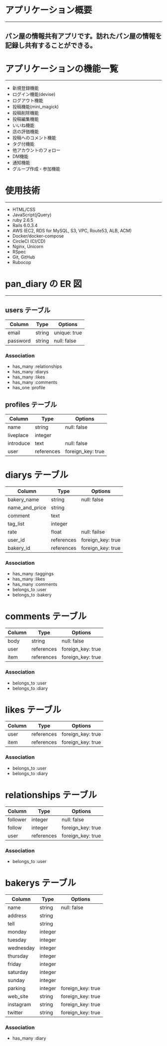 # アプリケーション概要

---

## パン屋の情報共有アプリです。訪れたパン屋の情報を記録し共有することができる。

# アプリケーションの機能一覧

---

- 新規登録機能
- ログイン機能(devise)
- ログアウト機能
- 投稿機能(mini_magick)
- 投稿削除機能
- 投稿編集機能
- いいね機能
- 店の評価機能
- 投稿へのコメント機能
- タグ付機能
- 他アカウントのフォロー
- DM機能
- 通知機能
- グループ作成・参加機能

# 使用技術

---

- HTML/CSS
- JavaScript(jQuery)
- ruby 2.6.5
- Rails 6.0.3.4
- AWS (EC2, RDS for MySQL, S3, VPC, Route53, ALB, ACM)
- Docker/docker-compose
- CircleCI (CI/CD)
- Nginx, Unicorn
- RSpec
- Git, GitHub
- Rubocop

# pan_diary の ER 図

---

## users テーブル

| Column             | Type   | Options      |
| ------------------ | ------ | ------------ |
| email              | string | unique: true |
| password           | string | null: false  |

### Association

- has_many :relationships
- has_many :diarys
- has_many :likes
- has_many :comments
- has_one  :profile

## profiles テーブル

| Column    | Type       | Options           |
| --------- | ---------- | ----------------- |
| name      | string     | null: false       |
| liveplace | integer    |                   |
| introduce | text       | null: false       |
| user      | references | foreign_key: true |

# diarys テーブル

| Column         | Type       | Options           |
| -------------- | ---------- | ----------------- |
| bakery_name    | string     | null: false       |
| name_and_price | string     |                   |
| comment        | text       |                   |
| tag_list       | integer    |                   |
| rate           | float      | null: failse      |
| user_id        | references | foreign_key: true |
| bakery_id      | references | foreign_key: true |

### Association
- has_many :taggings
- has_many :likes
- has_many :comments
- belongs_to :user
- belongs_to :bakery

# comments テーブル

| Column | Type       | Options           |
| ------ | ---------- | ----------------- |
| body   | string     | null: false       |
| user   | references | foreign_key: true |
| item   | references | foreign_key: true |

### Association

- belongs_to :user
- belongs_to :diary

# likes テーブル

| Column | Type       | Options           |
| ------ | ---------- | ----------------- |
| user   | references | foreign_key: true |
| item   | references | foreign_key: true |

### Association

- belongs_to :user
- belongs_to :diary

# relationships テーブル

| Column   | Type       | Options           |
| -------- | ---------- | ----------------- |
| follower | integer    | null: false       |
| follow   | integer    | foreign_key: true |
| user     | references | foreign_key: true |

### Association

- belongs_to :user

# bakerys テーブル

| Column    | Type    | Options           |
| --------- | ------- | ----------------- |
| name      | string  | null: false       |
| address   | string  |                   |
| tell      | string  |                   |
| monday    | integer |                   |
| tuesday   | integer |                   |
| wednesday | integer |                   |
| thursday  | integer |                   |
| friday    | integer |                   |
| saturday  | integer |                   |
| sunday    | integer |                   |
| parking   | integer | foreign_key: true |
| web_site  | string  | foreign_key: true |
| instagram | string  | foreign_key: true |
| twitter   | string  | foreign_key: true |

### Association

- has_many :diary